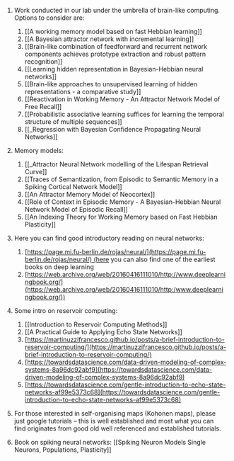 1.  Work conducted in our lab under the umbrella of brain-like computing. Options to consider are:
	1. [[A working memory model based on fast Hebbian learning]]
	2. [[A Bayesian attractor network with incremental learning]]
	3. [[Brain-like combination of feedforward and recurrent network components achieves prototype extraction and robust pattern recognition]]
	4. [[Learning hidden representation in Bayesian-Hebbian neural networks]]
	5. [[Brain-like approaches to unsupervised learning of hidden representations - a comparative study]]
	6. [[Reactivation in Working Memory - An Attractor Network Model of Free Recall]]
	7. [[Probabilistic associative learning suffices for learning the temporal structure of multiple sequences]]
	8. [[_Regression with Bayesian Confidence Propagating Neural Networks]]
    
2.  Memory models:
	1. [[_Attractor Neural Network modelling of the Lifespan Retrieval Curve]]
	2. [[Traces of Semantization, from Episodic to Semantic Memory in a Spiking Cortical Network Model]]
	3. [[An Attractor Memory Model of Neocortex]]
	4. [[Role of Context in Episodic Memory - A Bayesian-Hebbian Neural Network Model of Episodic Recall]]
	5. [[An Indexing Theory for Working Memory based on Fast Hebbian Plasticity]]

3.  Here you can find good introductory reading on neural networks: 
	1. [https://page.mi.fu-berlin.de/rojas/neural/](https://page.mi.fu-berlin.de/rojas/neural/) (here you can also find one of the earliest books on deep learning 
	2. [https://web.archive.org/web/20160416111010/http://www.deeplearningbook.org/](https://web.archive.org/web/20160416111010/http:/www.deeplearningbook.org/))
4.  Some intro on reservoir computing:
	1. [[Introduction to Reservoir Computing Methods]]
	2.  [[A Practical Guide to Applying Echo State Networks]]
	3.  [https://martinuzzifrancesco.github.io/posts/a-brief-introduction-to-reservoir-computing/](https://martinuzzifrancesco.github.io/posts/a-brief-introduction-to-reservoir-computing/)
	4. [https://towardsdatascience.com/data-driven-modeling-of-complex-systems-8a96dc92abf9](https://towardsdatascience.com/data-driven-modeling-of-complex-systems-8a96dc92abf9)
	5. [https://towardsdatascience.com/gentle-introduction-to-echo-state-networks-af99e5373c68](https://towardsdatascience.com/gentle-introduction-to-echo-state-networks-af99e5373c68)	
    
5.  For those interested in self-organising maps (Kohonen maps), please just google tutorials – this is well established and most what you can find originates from good old well referenced and established tutorials.
6.  Book on spiking neural networks: [[Spiking Neuron Models Single Neurons, Populations, Plasticity]]